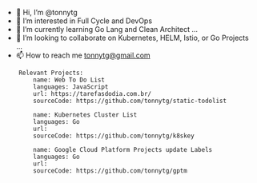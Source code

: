 - 👋 Hi, I’m @tonnytg
- 👀 I’m interested in Full Cycle and DevOps
- 🌱 I’m currently learning Go Lang and Clean Architect ...
- 💞️ I’m looking to collaborate on Kubernetes, HELM, Istio, or Go Projects ...
- 📫 How to reach me tonnytg@gmail.com


```
    Relevant Projects:
        name: Web To Do List
        languages: JavaScript
        url: https://tarefasdodia.com.br/
        sourceCode: https://github.com/tonnytg/static-todolist

        name: Kubernetes Cluster List
        languages: Go
        url:
        sourceCode: https://github.com/tonnytg/k8skey

        name: Google Cloud Platform Projects update Labels
        languages: Go
        url:
        sourceCode: https://github.com/tonnytg/gptm
```
  
<!---
tonnytg/tonnytg is a ✨ special ✨ repository because its `README.md` (this file) appears on your GitHub profile.
You can click the Preview link to take a look at your changes.
--->
